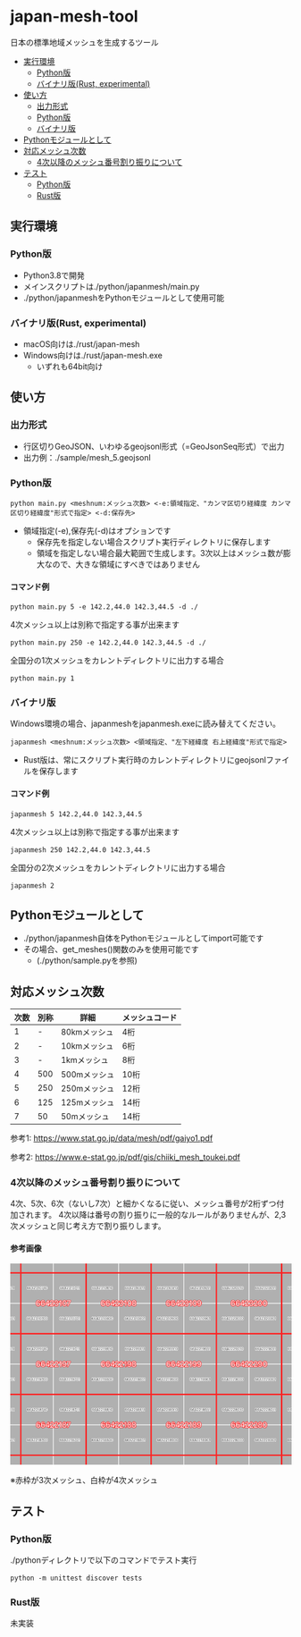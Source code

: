 # japan-mesh-tool

日本の標準地域メッシュを生成するツール

<!-- TOC -->

- [実行環境](#実行環境)
    - [Python版](#python版)
    - [バイナリ版(Rust, experimental)](#バイナリ版rust-experimental)
- [使い方](#使い方)
    - [出力形式](#出力形式)
    - [Python版](#python版-1)
    - [バイナリ版](#バイナリ版)
- [Pythonモジュールとして](#pythonモジュールとして)
- [対応メッシュ次数](#対応メッシュ次数)
    - [4次以降のメッシュ番号割り振りについて](#4次以降のメッシュ番号割り振りについて)
- [テスト](#テスト)
    - [Python版](#python版-2)
    - [Rust版](#rust版)

<!-- /TOC -->

## 実行環境

### Python版
- Python3.8で開発
- メインスクリプトは./python/japanmesh/main.py
- ./python/japanmeshをPythonモジュールとして使用可能

### バイナリ版(Rust, experimental)
- macOS向けは./rust/japan-mesh
- Windows向けは./rust/japan-mesh.exe
    - いずれも64bit向け

## 使い方

### 出力形式

- 行区切りGeoJSON、いわゆるgeojsonl形式（=GeoJsonSeq形式）で出力
- 出力例：./sample/mesh_5.geojsonl

### Python版

```
python main.py <meshnum:メッシュ次数> <-e:領域指定、"カンマ区切り経緯度 カンマ区切り経緯度"形式で指定> <-d:保存先>
```

- 領域指定(-e),保存先(-d)はオプションです
    - 保存先を指定しない場合スクリプト実行ディレクトリに保存します
    - 領域を指定しない場合最大範囲で生成します。3次以上はメッシュ数が膨大なので、大きな領域にすべきではありません


#### コマンド例

```
python main.py 5 -e 142.2,44.0 142.3,44.5 -d ./
```

4次メッシュ以上は別称で指定する事が出来ます
```
python main.py 250 -e 142.2,44.0 142.3,44.5 -d ./
```

全国分の1次メッシュをカレントディレクトリに出力する場合
```
python main.py 1
```

### バイナリ版

Windows環境の場合、japanmeshをjapanmesh.exeに読み替えてください。

```
japanmesh <meshnum:メッシュ次数> <領域指定、"左下経緯度 右上経緯度"形式で指定>
```

- Rust版は、常にスクリプト実行時のカレントディレクトリにgeojsonlファイルを保存します


#### コマンド例

```
japanmesh 5 142.2,44.0 142.3,44.5
```

4次メッシュ以上は別称で指定する事が出来ます
```
japanmesh 250 142.2,44.0 142.3,44.5
```

全国分の2次メッシュをカレントディレクトリに出力する場合
```
japanmesh 2
```

## Pythonモジュールとして

- ./python/japanmesh自体をPythonモジュールとしてimport可能です
- その場合、get_meshes()関数のみを使用可能です
    - (./python/sample.pyを参照)


## 対応メッシュ次数

|  次数  |  別称  |  詳細  |  メッシュコード  |
| ---- | ---- | ---- | ---- |
|  1  |  -  |  80kmメッシュ |  4桁  |
|  2  |  -  |  10kmメッシュ |  6桁  |
|  3  |  -  |  1kmメッシュ  |  8桁  |
|  4  |  500  |  500mメッシュ |  10桁  |
|  5  |  250  |  250mメッシュ |  12桁  |
|  6  |  125  |  125mメッシュ |  14桁  |
|  7  |  50  |  50mメッシュ  |  14桁  |

参考1: https://www.stat.go.jp/data/mesh/pdf/gaiyo1.pdf

参考2: https://www.e-stat.go.jp/pdf/gis/chiiki_mesh_toukei.pdf

### 4次以降のメッシュ番号割り振りについて
4次、5次、6次（ないし7次）と細かくなるに従い、メッシュ番号が2桁ずつ付加されます。
4次以降は番号の割り振りに一般的なルールがありませんが、2,3次メッシュと同じ考え方で割り振りします。

#### 参考画像
<img src="./imgs/01.png">

※赤枠が3次メッシュ、白枠が4次メッシュ

## テスト

### Python版
./pythonディレクトリで以下のコマンドでテスト実行

```shell
python -m unittest discover tests
```

### Rust版
未実装